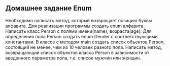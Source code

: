 ##  Домашнее задание Enum



Необходимо написать метод, который возвращает позицию буквы алфавита. Для реализации программы создать enum алфавита.
Написать класс Person с полями имени(name), возраста(age). Для определения пола Person создать enum Gender с соответствующими константами. В классе с методом main создать список объектов Person, состоящий не менее, чем из 10 человек разного пола. Написать метод, возвращающий список объектов класса Person в зависимости от введенного параметра пола, т.е. список мужчин или женщин.

